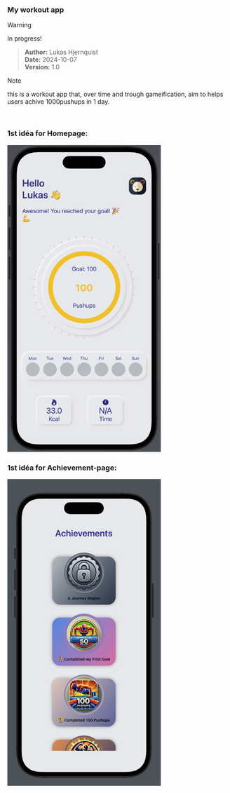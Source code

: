 ### My workout app
> [!WARNING]
> In progress!

> **Author:** Lukas Hjernquist
> <br>**Date:** 2024-10-07
> <br>**Version:** 1.0

> [!NOTE]
> this is a workout app that, over time and trough gameification, aim to helps users achive 1000pushups in 1 day.

<br>

### 1st idéa for Homepage:
<img src="https://github.com/LukasHje/WorkoutApp---PushPower/blob/main/DialView2.png" width="350" height="700">

<br>

### 1st idéa for Achievement-page:
<img src="https://github.com/LukasHje/WorkoutApp---PushPower/blob/main/AchievementsView.png" width="350" height="700">
